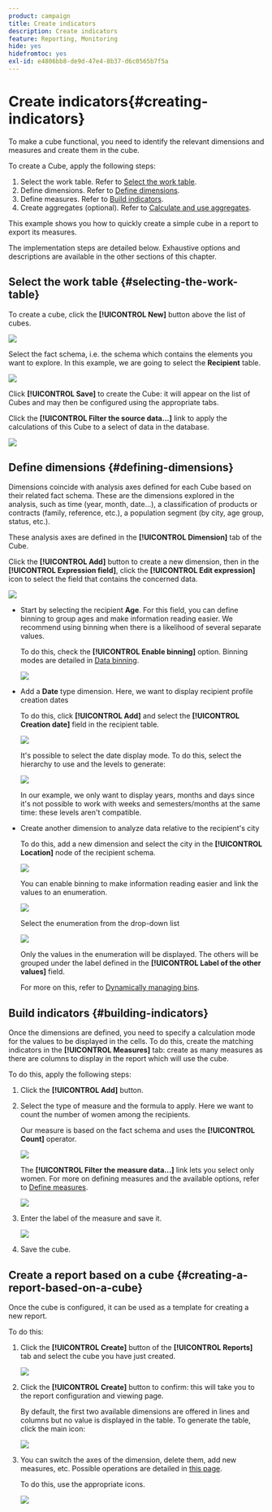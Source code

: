 ```yaml
---
product: campaign
title: Create indicators
description: Create indicators
feature: Reporting, Monitoring
hide: yes
hidefromtoc: yes
exl-id: e4806bb8-de9d-47e4-8b37-d6c0565b7f5a
---
```

# Create indicators{#creating-indicators}

 

To make a cube functional, you need to identify the relevant dimensions and measures and create them in the cube.

To create a Cube, apply the following steps:

1. Select the work table. Refer to [Select the work table](#selecting-the-work-table).
1. Define dimensions. Refer to [Define dimensions](#defining-dimensions).
1. Define measures. Refer to [Build indicators](#building-indicators).
1. Create aggregates (optional). Refer to [Calculate and use aggregates](../../reporting/using/concepts-and-methodology.md#calculating-and-using-aggregates).

This example shows you how to quickly create a simple cube in a report to export its measures.

The implementation steps are detailed below. Exhaustive options and descriptions are available in the other sections of this chapter.

## Select the work table {#selecting-the-work-table}

To create a cube, click the **[!UICONTROL New]** button above the list of cubes.

![](assets/s_advuser_cube_create.png)

Select the fact schema, i.e. the schema which contains the elements you want to explore. In this example, we are going to select the **Recipient** table.

![](assets/s_advuser_cube_wz_02.png)

Click **[!UICONTROL Save]** to create the Cube: it will appear on the list of Cubes and may then be configured using the appropriate tabs.

Click the **[!UICONTROL Filter the source data...]** link to apply the calculations of this Cube to a select of data in the database.

![](assets/s_advuser_cube_wz_03.png)

## Define dimensions {#defining-dimensions}

Dimensions coincide with analysis axes defined for each Cube based on their related fact schema. These are the dimensions explored in the analysis, such as time (year, month, date...), a classification of products or contracts (family, reference, etc.), a population segment (by city, age group, status, etc.).

These analysis axes are defined in the **[!UICONTROL Dimension]** tab of the Cube.

Click the **[!UICONTROL Add]** button to create a new dimension, then in the **[!UICONTROL Expression field]**, click the **[!UICONTROL Edit expression]** icon to select the field that contains the concerned data.

![](assets/s_advuser_cube_wz_04.png)

* Start by selecting the recipient **Age**. For this field, you can define binning to group ages and make information reading easier. We recommend using binning when there is a likelihood of several separate values.

  To do this, check the **[!UICONTROL Enable binning]** option. Binning modes are detailed in [Data binning](../../reporting/using/concepts-and-methodology.md#data-binning).

  ![](assets/s_advuser_cube_wz_05.png)

* Add a **Date** type dimension. Here, we want to display recipient profile creation dates

  To do this, click **[!UICONTROL Add]** and select the **[!UICONTROL Creation date]** field in the recipient table.

  ![](assets/s_advuser_cube_wz_06.png)

  It's possible to select the date display mode. To do this, select the hierarchy to use and the levels to generate:

  ![](assets/s_advuser_cube_wz_07.png)

  In our example, we only want to display years, months and days since it's not possible to work with weeks and semesters/months at the same time: these levels aren't compatible.

* Create another dimension to analyze data relative to the recipient's city

  To do this, add a new dimension and select the city in the **[!UICONTROL Location]** node of the recipient schema. 

  ![](assets/s_advuser_cube_wz_08.png)

  You can enable binning to make information reading easier and link the values to an enumeration.

  ![](assets/s_advuser_cube_wz_09.png)

  Select the enumeration from the drop-down list 

  ![](assets/s_advuser_cube_wz_10.png)

  Only the values in the enumeration will be displayed. The others will be grouped under the label defined in the **[!UICONTROL Label of the other values]** field.

  For more on this, refer to [Dynamically managing bins](../../reporting/using/concepts-and-methodology.md#dynamically-managing-bins).

## Build indicators {#building-indicators}

Once the dimensions are defined, you need to specify a calculation mode for the values to be displayed in the cells. To do this, create the matching indicators in the **[!UICONTROL Measures]** tab: create as many measures as there are columns to display in the report which will use the cube.

To do this, apply the following steps:

1. Click the **[!UICONTROL Add]** button.
1. Select the type of measure and the formula to apply. Here we want to count the number of women among the recipients.

   Our measure is based on the fact schema and uses the **[!UICONTROL Count]** operator.

   ![](assets/s_advuser_cube_wz_11.png)

   The **[!UICONTROL Filter the measure data...]** link lets you select only women. For more on defining measures and the available options, refer to [Define measures](../../reporting/using/concepts-and-methodology.md#defining-measures).

   ![](assets/s_advuser_cube_wz_12.png)

1. Enter the label of the measure and save it.

   ![](assets/s_advuser_cube_wz_13.png)

1. Save the cube.

## Create a report based on a cube {#creating-a-report-based-on-a-cube}

Once the cube is configured, it can be used as a template for creating a new report.

To do this:

1. Click the **[!UICONTROL Create]** button of the **[!UICONTROL Reports]** tab and select the cube you have just created.

   ![](assets/s_advuser_cube_wz_14.png)

1. Click the **[!UICONTROL Create]** button to confirm: this will take you to the report configuration and viewing page.

   By default, the first two available dimensions are offered in lines and columns but no value is displayed in the table. To generate the table, click the main icon:

   ![](assets/s_advuser_cube_wz_15.png)

1. You can switch the axes of the dimension, delete them, add new measures, etc. Possible operations are detailed in [this page](../../reporting/using/using-cubes-to-explore-data.md).

   To do this, use the appropriate icons.

   ![](assets/s_advuser_cube_wz_16.png)
